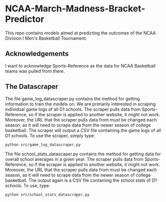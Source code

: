 # NCAA-March-Madness-Bracket-Predictor

This repo contains models aimed at predicting the outcomes of the NCAA Division I Men's Basketball Tournament.

## Acknowledgements

I want to acknowledge Sports-Reference as the data for NCAA Basketball teams was pulled from there.

## The Datascraper

The file game_log_datascraper.py contains the method for getting information to train the models on. We are primarily interested in scraping individual game logs of all D1 schools. The scraper pulls data from Sports-Reference, so if the scraper is applied to another website, it might not work. Moreover, the URL that the scraper pulls data from must be changed each season, as it will need to scrape data from the newer season of college basketball. The scraper will output a CSV file containing the game logs of all D1 schools. To use the scraper, simply type: 

``` python src/game_log_datascraper.py ```

The file school_stats_datascaper.py contains the method for getting data for overall school averages in a given year. The scraper pulls data from Sports-Reference, so if the scraper is applied to another website, it might not work. Moreover, the URL that the scraper pulls data from must be changed each season, as it will need to scrape data from the newer season of college basketball. The output again is a CSV file containing the school stats of D1 schools. To use, type:

``` python src/school_stats_datascraper.py ```

